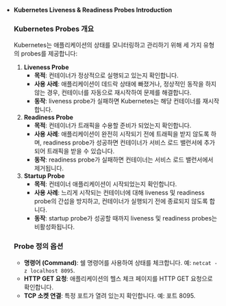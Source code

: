 - **Kubernetes Liveness & Readiness Probes Introduction**
    
    
    ### **Kubernetes Probes 개요**
    
    Kubernetes는 애플리케이션의 상태를 모니터링하고 관리하기 위해 세 가지 유형의 probes를 제공합니다:
    
    1. **Liveness Probe**
        - **목적**: 컨테이너가 정상적으로 실행되고 있는지 확인합니다.
        - **사용 사례**: 애플리케이션이 데드락 상태에 빠졌거나, 정상적인 동작을 하지 않는 경우, 컨테이너를 자동으로 재시작하여 문제를 해결합니다.
        - **동작**: liveness probe가 실패하면 Kubernetes는 해당 컨테이너를 재시작합니다.
    2. **Readiness Probe**
        - **목적**: 컨테이너가 트래픽을 수용할 준비가 되었는지 확인합니다.
        - **사용 사례**: 애플리케이션이 완전히 시작되기 전에 트래픽을 받지 않도록 하며, readiness probe가 성공하면 컨테이너가 서비스 로드 밸런서에 추가되어 트래픽을 받을 수 있습니다.
        - **동작**: readiness probe가 실패하면 컨테이너는 서비스 로드 밸런서에서 제거됩니다.
    3. **Startup Probe**
        - **목적**: 컨테이너 애플리케이션이 시작되었는지 확인합니다.
        - **사용 사례**: 느리게 시작되는 컨테이너에 대해 liveness 및 readiness probe의 간섭을 방지하고, 컨테이너가 실행되기 전에 종료되지 않도록 합니다.
        - **동작**: startup probe가 성공할 때까지 liveness 및 readiness probes는 비활성화됩니다.
    
    ### **Probe 정의 옵션**
    
    - **명령어 (Command)**: 쉘 명령어를 사용하여 상태를 체크합니다. 예: `netcat -z localhost 8095`.
    - **HTTP GET 요청**: 애플리케이션의 헬스 체크 페이지를 HTTP GET 요청으로 확인합니다.
    - **TCP 소켓 연결**: 특정 포트가 열려 있는지 확인합니다. 예: 포트 8095.